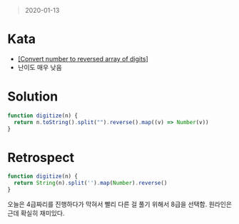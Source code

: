 > 2020-01-13
# Kata
- [[Convert number to reversed array of digits]](https://www.codewars.com/kata/5583090cbe83f4fd8c000051/javascript)
- 난이도 매우 낮음 

# Solution
```javascript
function digitize(n) {
  return n.toString().split("").reverse().map((v) => Number(v))
}
```
# Retrospect
```javascript
function digitize(n) {
  return String(n).split('').map(Number).reverse()
}
```
오늘은 4급짜리를 진행하다가 막혀서 빨리 다른 걸 풀기 위해서 8급을 선택함. 원라인은 근데 확실히 재미있다. 
